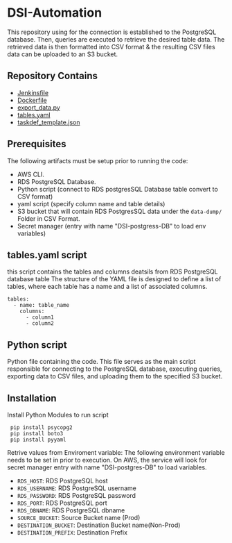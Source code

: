 # DSI-Automation

This repository using for the connection is established to the PostgreSQL database. Then, queries are executed to retrieve the desired table data. The retrieved data is then formatted into CSV format & the resulting CSV files data  can be uploaded to an S3 bucket.

## Repository Contains

- [Jenkinsfile](#Jenkinsfile)
- [Dockerfile](#Dockerfile)
- [export_data.py](#export_data.py)
- [tables.yaml](#tables.yaml)
- [taskdef_template.json](#taskdef_template.json)


## Prerequisites

The following artifacts must be setup prior to running the code:
* AWS CLI. 
* RDS PostgreSQL Database. 
* Python script (connect to RDS postgresSQL Database table convert to CSV format)
* yaml script (specify column name and table details)
* S3 bucket that will contain RDS PostgresSQL data under the `data-dump/` Folder in CSV Format.
* Secret manager (entry with name "DSI-postgress-DB" to load env variables)

##  tables.yaml script
this script contains the tables and columns deatsils from RDS PostgreSQL database table The structure of the YAML file is designed to define a list of tables, where each table has a name and a list of associated columns.

```
tables:
  - name: table_name
    columns:
      - column1
      - column2
```

## Python script

Python file containing the code. This file serves as the main script responsible for connecting to the PostgreSQL database, executing queries, exporting data to CSV files, and uploading them to the specified S3 bucket.

## Installation

Install Python Modules to run script

```
 pip install psycopg2
 pip install boto3
 pip install pyyaml

```
Retrive values from Enviroment variable:
The following environment variable needs to be set in prior to execution. On AWS, the service will look for secret manager entry with name "DSI-postgres-DB" to load variables.

* `RDS_HOST`: RDS PostgreSQL host
* `RDS_USERNAME`: RDS PostgreSQL username
* `RDS_PASSWORD`: RDS PostgreSQL password
* `RDS_PORT`: RDS PostgreSQL port
* `RDS_DBNAME`: RDS PostgreSQL dbname
* `SOURCE_BUCKET`: Source Bucket name (Prod)
* `DESTINATION_BUCKET`: Destination Bucket name(Non-Prod)
* `DESTINATION_PREFIX`: Destination Prefix


    

